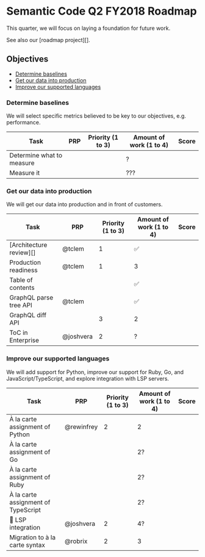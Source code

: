 # Semantic Code Q2 FY2018 Roadmap

This quarter, we will focus on laying a foundation for future work.

See also our [roadmap project][].


## Objectives

- [Determine baselines](#determine-baselines)
- [Get our data into production](#get-our-data-into-production)
- [Improve our supported languages](#improve-our-supported-languages)

### Determine baselines

We will select specific metrics believed to be key to our objectives, e.g. performance.

Task                      | PRP | Priority (1 to 3) | Amount of work (1 to 4) | Score
----                      | --- | ----------------- | ----------------------- | -----
Determine what to measure |     |                   | ?                       |
Measure it                |     |                   | ???                     |


### Get our data into production

We will get our data into production and in front of customers.

Task                    | PRP        | Priority (1 to 3) | Amount of work (1 to 4) | Score
----                    | ---        | ----------------- | ----------------------- | -----
[Architecture review][] | @tclem     | 1                 | ✅                       |
Production readiness    | @tclem     | 1                 | 3                       |
Table of contents       |            |                   | ✅                       |
GraphQL parse tree API  | @tclem     |                   | ✅                       |
GraphQL diff API        |            | 3                 | 2                       |
ToC in Enterprise       | @joshvera  | 2                 | ?                       |


### Improve our supported languages

We will add support for Python, improve our support for Ruby, Go, and JavaScript/TypeScript, and explore integration with LSP servers.

Task                                | PRP        | Priority (1 to 3) | Amount of work (1 to 4) | Score
----                                | ---        | ----------------- | ----------------------- | -----
À la carte assignment of Python     | @rewinfrey | 2                 | 2                       |
À la carte assignment of Go         |            |                   | 2?                      |
À la carte assignment of Ruby       |            |                   | 2?                      |
À la carte assignment of TypeScript |            |                   | 2?                      |
🚀 LSP integration                   | @joshvera  | 2                 | 4?                      |
Migration to à la carte syntax      | @robrix    | 2                 | 3                       |
